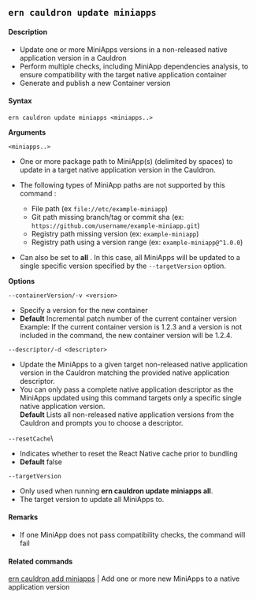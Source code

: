 ## `ern cauldron update miniapps`

#### Description

* Update one or more MiniApps versions in a non-released native application version in a Cauldron  
* Perform multiple checks, including MiniApp dependencies analysis, to ensure compatibility with the target native application container  
* Generate and publish a new Container version  

#### Syntax

`ern cauldron update miniapps <miniapps..>`  

**Arguments**

`<miniapps..>`

* One or more package path to MiniApp(s) (delimited by spaces) to update in a target native application version in the Cauldron.
* The following types of MiniApp paths are not supported by this command :
  - File path (ex `file://etc/example-miniapp`)
  - Git path missing branch/tag or commit sha (ex: `https://github.com/username/example-miniapp.git`)
  - Registry path missing version (ex: `example-miniapp`)
  - Registry path using a version range (ex: `example-miniapp@^1.0.0`)

* Can also be set to **all** . In this case, all MiniApps will be updated to a single specific version specified by the `--targetVersion` option.


**Options**  

`--containerVersion/-v <version>`

* Specify a version for the new container  
* **Default**  Incremental patch number of the current container version  
Example: If the current container version is 1.2.3 and a version is not included in the command, the new container version will be 1.2.4.  

`--descriptor/-d <descriptor>`

* Update the MiniApps to a given target non-released native application version in the Cauldron matching the provided native application descriptor.  
* You can only pass a complete native application descriptor as the MiniApps updated using this command targets only a specific single native application version.  
**Default**  Lists all non-released native application versions from the Cauldron and prompts you to choose a descriptor.   

`--resetCache`\

* Indicates whether to reset the React Native cache prior to bundling
* **Default** false

`--targetVersion`

* Only used when running **ern cauldron update miniapps all**.
* The target version to update all MiniApps to.

#### Remarks

* If one MiniApp does not pass compatibility checks, the command will fail

#### Related commands
 [ern cauldron add miniapps] | Add one or more new MiniApps to a native application version

[ern cauldron add miniapps]: ../add/miniapps.md
